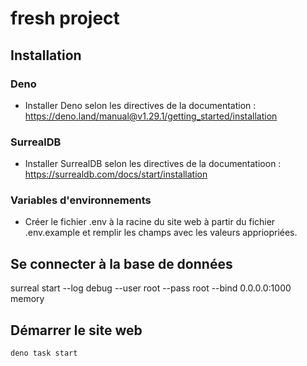 # fresh project

## Installation

### Deno

- Installer Deno selon les directives de la documentation : https://deno.land/manual@v1.29.1/getting_started/installation

### SurrealDB

- Installer SurrealDB selon les directives de la documentatioon : https://surrealdb.com/docs/start/installation

### Variables d'environnements

- Créer le fichier .env à la racine du site web à partir du fichier .env.example et remplir les champs avec les valeurs appriopriées.

## Se connecter à la base de données

surreal start --log debug --user root --pass root --bind 0.0.0.0:1000 memory

## Démarrer le site web

```
deno task start
```
